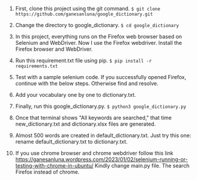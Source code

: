 
1. First, clone this project using the git command.
   `$ git clone https://github.com/ganesanluna/google_dictionary.git`

2. Change the directory to google_dictionary. 
   `$ cd google_dictionary`

3. In this project, everything runs on the Firefox web browser based on Selenium and WebDriver. Now I use the Firefox webdriver.
   Install the Firefox browser and WebDriver. 

4. Run this requirement.txt file using pip.
   `$ pip install -r requirements.txt`

5. Test with a sample selenium code. If you successfully opened Firefox, continue with the below steps. 
   Otherwise find and resolve.

6. Add your vocabulary one by one to dictionary.txt.

7. Finally, run this google_dictionary.py.
   `$ python3 google_dictionary.py`

8. Once that terminal shows "All keywords are searched," that time
   new_dictionary.txt and dictionary.xlsx files are generated.

9. Almost 500 words are created in default_dictionary.txt.
   Just try this one: rename default_dictionary.txt to dictionary.txt.
   
10. If you use chrome browser and chrome webdriver follow this link 
    https://ganesanluna.wordpress.com/2023/01/02/selenium-running-or-testing-with-chrome-in-ubuntu/
    Kindly change main.py file. The search Firefox instead of chrome.
